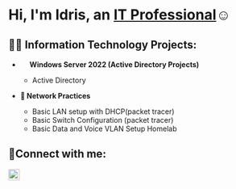 <h1>Hi, I'm Idris, an <a href="https://linkedin.com/in/idris-adibelli">IT Professional</a>☺</h1>

<h2>👨‍💻 Information Technology Projects:</h2>

- <b> <img src="https://github.com/user-attachments/assets/b04b4f08-0a49-4dae-958f-0d7bf78332b7" height="15" width="15"/> Windows Server 2022 (Active Directory Projects)</b>

   - Active Directory

- <b>:signal_strength: Network Practices</b>

   - Basic LAN setup with DHCP(packet tracer)
   - Basic Switch Configuration (packet tracer)
   - Basic Data and Voice VLAN Setup Homelab



<h2>🤳Connect with me:</h2>

[<img align="left" alt="Nemesio | LinkedIn" width="22px" src="https://cdn.jsdelivr.net/npm/simple-icons@v3/icons/linkedin.svg" />][linkedin]



[linkedin]: https://linkedin.com/in/idris-adibelli
